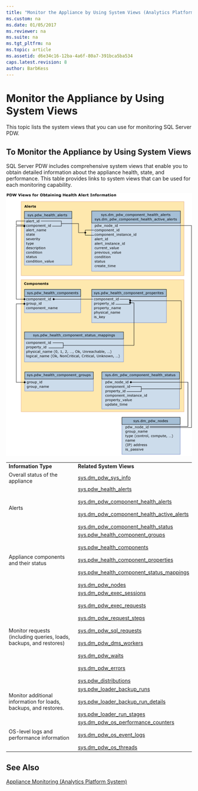 ```yaml
---
title: "Monitor the Appliance by Using System Views (Analytics Platform System)"
ms.custom: na
ms.date: 01/05/2017
ms.reviewer: na
ms.suite: na
ms.tgt_pltfrm: na
ms.topic: article
ms.assetid: d6e34c16-12ba-4a6f-80a7-391bca5ba534
caps.latest.revision: 8
author: BarbKess
---
```

# Monitor the Appliance by Using System Views
This topic lists the system views that you can use for monitoring SQL Server PDW.  
  
## To Monitor the Appliance by Using System Views  
SQL Server PDW includes comprehensive system views that enable you to obtain detailed information about the appliance health, state, and performance. This table provides links to system views that can be used for each monitoring capability.  
  
![PDW system views alerts](./media/monitor-the-appliance-by-using-system-views/PDW_system_views_alerts.png "PDW_system_views_alerts")  
  
|||  
|-|-|  
|**Information Type**|**Related System Views**|  
|Overall status of the appliance|[sys.dm_pdw_sys_info](https://msdn.microsoft.com/library/mt203900.aspx)|  
|Alerts|[sys.pdw_health_alerts](https://msdn.microsoft.com/library/mt631623.aspx)<br /><br />[sys.dm_pdw_component_health_alerts](https://msdn.microsoft.com/library/mt631629.aspx)<br /><br />[sys.dm_pdw_component_health_active_alerts](https://msdn.microsoft.com/library/mt631630.aspx)<br /><br />[sys.dm_pdw_component_health_status](https://msdn.microsoft.com/library/mt631628.aspx)|  
|Appliance components and their status|[sys.pdw_health_component_groups](https://msdn.microsoft.com/library/mt631620.aspx)<br /><br />[sys.pdw_health_components](https://msdn.microsoft.com/library/mt631622.aspx)<br /><br />[sys.pdw_health_component_properties](https://msdn.microsoft.com/library/mt631621.aspx)<br /><br />[sys.pdw_health_component_status_mappings](https://msdn.microsoft.com/library/mt631624.aspx)<br /><br />[sys.dm_pdw_nodes](https://msdn.microsoft.com/library/mt203907.aspx)|  
|Monitor requests (including queries, loads, backups, and restores)|[sys.dm_pdw_exec_sessions](https://msdn.microsoft.com/library/mt203883.aspx)<br /><br />[sys.dm_pdw_exec_requests](https://msdn.microsoft.com/library/mt203887.aspx)<br /><br />[sys.dm_pdw_request_steps](https://msdn.microsoft.com/library/mt203913.aspx)<br /><br />[sys.dm_pdw_sql_requests](https://msdn.microsoft.com/library/mt203889.aspx)<br /><br />[sys.dm_pdw_dms_workers](https://msdn.microsoft.com/library/mt203878.aspx)<br /><br />[sys.dm_pdw_waits](https://msdn.microsoft.com/library/mt203893.aspx)<br /><br />[sys.dm_pdw_errors](https://msdn.microsoft.com/library/mt203904.aspx)<br /><br />[sys.pdw_distributions](https://msdn.microsoft.com/library/mt203892.aspx)|  
|Monitor additional information for loads, backups, and restores.|[sys.pdw_loader_backup_runs](https://msdn.microsoft.com/library/mt203884.aspx)<br /><br />[sys.pdw_loader_backup_run_details](https://msdn.microsoft.com/library/mt203877.aspx)<br /><br />[sys.pdw_loader_run_stages](https://msdn.microsoft.com/library/mt203879.aspx)|  
|OS-level logs and performance information|[sys.dm_pdw_os_performance_counters](https://msdn.microsoft.com/library/mt203875.aspx)<br /><br />[sys.dm_pdw_os_event_logs](https://msdn.microsoft.com/library/mt203910.aspx)<br /><br />[sys.dm_pdw_os_threads](https://msdn.microsoft.com/library/mt203917.aspx)|  
  
## See Also  
<!-- MISSING LINKS [Common Metadata Query Examples &#40;SQL Server PDW&#41;](../sqlpdw/common-metadata-query-examples-sql-server-pdw.md)  -->  
[Appliance Monitoring &#40;Analytics Platform System&#41;](appliance-monitoring.md)  
  
